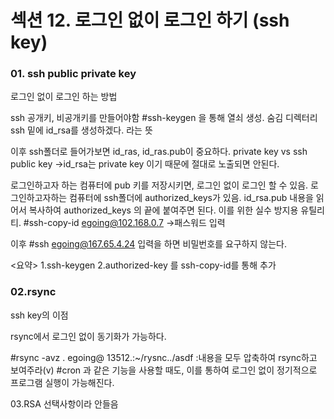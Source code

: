 # 섹션 12. 로그인 없이 로그인 하기 (ssh key)

### 01. ssh public private key
로그인 없이 로그인 하는 방법
 
ssh 공개키, 비공개키를 만들어야함
#ssh-keygen 을 통해 열쇠 생성.
숨김 디렉터리 ssh 밑에 id\_rsa를 생성하겠다. 라는 뜻
 
이후 ssh폴더로 들어가보면 id\_ras, id\_ras.pub이 중요하다. 
private key vs ssh public key 
->id\_rsa는 private key 이기 때문에 절대로 노출되면 안된다. 
 
로그인하고자 하는 컴퓨터에 pub 키를 저장시키면, 로그인 없이 로그인 할 수 있음.
로그인하고자하는 컴퓨터에 ssh폴더에 authorized\_keys가 있음.
id\_rsa.pub 내용을 읽어서 복사하여 authorized\_keys 의 끝에 붙여주면 된다.
이를 위한 실수 방지용 유틸리티.
#ssh-copy-id egoing@102.168.0.7
->패스워드 입력 
 
이후
#ssh egoing@167.65.4.24 입력을 하면 비밀번호를 요구하지 않는다.
 
<요약>
1.ssh-keygen
2.authorized-key 를 ssh-copy-id를 통해 추가

### 02.rsync
ssh key의 이점
 
rsync에서 로그인 없이 동기화가 가능하다.
 
#rsync -avz . egoing@ 13512.:~/rysnc../asdf :내용을 모두 압축하여 rsync하고 보여주라(v)
#cron 과 같은 기능을 사용할 때도, 이를 통하여 로그인 없이 정기적으로 프로그램 실행이 가능해진다.

03.RSA
선택사항이라 안들음

